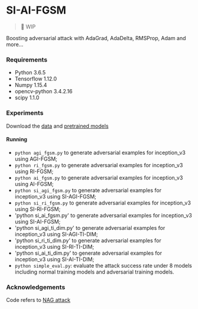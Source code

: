 # SI-AI-FGSM
> 🚧 WIP

Boosting adversarial attack with AdaGrad, AdaDelta, RMSProp, Adam and more... 
### Requirements 
* Python 3.6.5
* Tensorflow 1.12.0
* Numpy 1.15.4
* opencv-python 3.4.2.16
* scipy 1.1.0

### Experiments
Download the  [data](https://drive.google.com/open?id=1CfobY6i8BfqfWPHL31FKFDipNjqWwAhS) and [pretrained models](https://drive.google.com/open?id=10cFNVEhLpCatwECA6SPB-2g0q5zZyfaw)

#### Running
* `python agi_fgsm.py` to generate adversarial examples for inception_v3 using AGI-FGSM;
* `python ri_fgsm.py` to generate adversarial examples for inception_v3 using RI-FGSM;
* `python ai_fgsm.py` to generate adversarial examples for inception_v3 using AI-FGSM;
* `python si_agi_fgsm.py` to generate adversarial examples for inception_v3 using SI-AGI-FGSM;
* `python si_ri_fgsm.py` to generate adversarial examples for inception_v3 using SI-RI-FGSM;
* 'python si_ai_fgsm.py' to generate adversarial examples for inception_v3 using SI-AI-FGSM;
* 'python si_agi_ti_dim.py' to generate adversarial examples for inception_v3 using SI-AGI-TI-DIM;
* 'python si_ri_ti_dim.py' to generate adversarial examples for inception_v3 using SI-RI-TI-DIM;
* 'python si_ai_ti_dim.py' to generate adversarial examples for inception_v3 using SI-AI-TI-DIM;
* `python simple_eval.py`:  evaluate the attack success rate under 8 models including normal training models and adversarial training models.

### Acknowledgements
Code refers to [NAG attack](https://github.com/JHL-HUST/SI-NI-FGSM)
